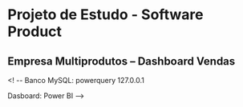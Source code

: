 # Projeto de Estudo - Software Product

## Empresa Multiprodutos  – Dashboard Vendas

<! --
Banco MySQL:
powerquery
127.0.0.1

Dasboard: Power BI
-->